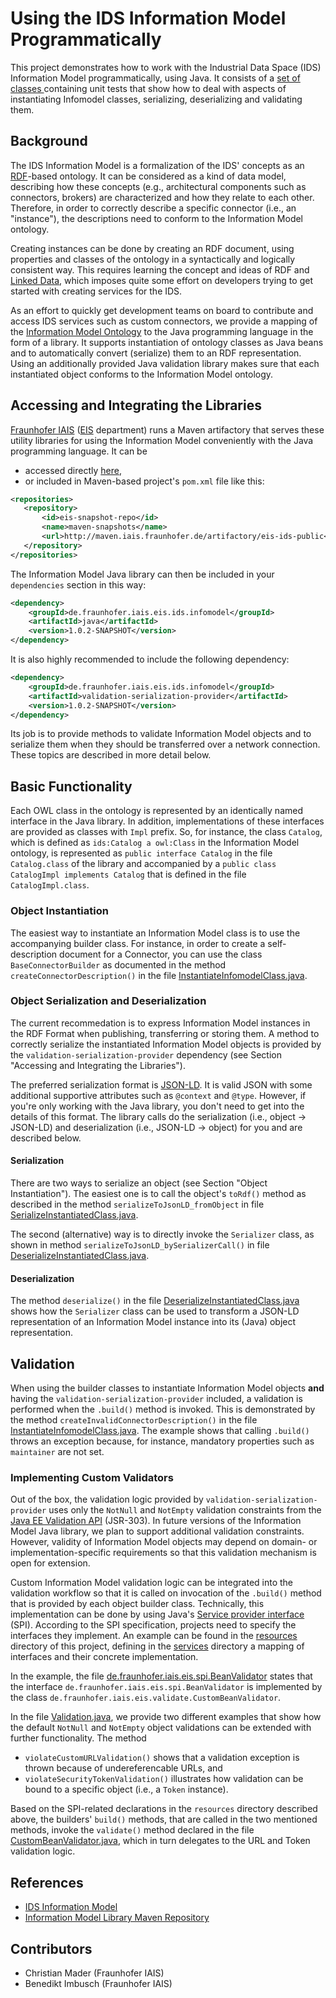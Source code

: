 # Using the IDS Information Model Programmatically

This project demonstrates how to work with the Industrial Data Space (IDS) Information Model programmatically, using Java.
It consists of a [set of classes ](src/test/java) containing unit tests that show how to deal with aspects of instantiating
Infomodel classes, serializing, deserializing and validating them.  

## Background

The IDS Information Model is a formalization of the IDS' concepts as an [RDF](https://www.w3.org/RDF/)-based ontology. It can
be considered as a kind of data model, describing how these concepts (e.g., architectural components such as connectors, brokers) 
are characterized and how they relate to each other. Therefore, in order to correctly describe a specific connector (i.e., an "instance"),
the descriptions need to conform to the Information Model ontology.

Creating instances can be done by creating an RDF document, using properties and classes of the ontology in a syntactically and
logically consistent way. This requires learning the concept and ideas of RDF and [Linked Data](http://linkeddata.org/), which imposes
quite some effort on developers trying to get started with creating services for the IDS.

As an effort to quickly get development teams on board to contribute and access IDS services such as custom connectors, we
provide a mapping of the [Information Model Ontology](https://github.com/IndustrialDataSpace/InformationModel) to the Java programming
language in the form of a library. It supports instantiation of ontology classes as Java beans and to automatically convert
(serialize) them to an RDF representation. Using an additionally provided Java validation library makes sure that each instantiated
object conforms to the Information Model ontology.         

## Accessing and Integrating the Libraries

[Fraunhofer IAIS](https://www.iais.fraunhofer.de/) ([EIS](https://www.iais.fraunhofer.de/en/institute/departments/enterprise-information-systems.html) 
department) runs a Maven artifactory that serves these utility libraries for using the Information Model conveniently with the
Java programming language. It can be

* accessed directly [here](https://maven.iais.fraunhofer.de/artifactory/eis-ids-public/),
* or included in Maven-based project's ```pom.xml``` file like this:
```xml
<repositories>
   <repository>
       <id>eis-snapshot-repo</id>
       <name>maven-snapshots</name>
       <url>http://maven.iais.fraunhofer.de/artifactory/eis-ids-public</url>
   </repository>
</repositories>
```

The Information Model Java library can then be included in your ```dependencies``` section in this way: 
```xml
<dependency>
    <groupId>de.fraunhofer.iais.eis.ids.infomodel</groupId>
    <artifactId>java</artifactId>
    <version>1.0.2-SNAPSHOT</version>
</dependency>
``` 

It is also highly recommended to include the following dependency:
```xml
<dependency>
    <groupId>de.fraunhofer.iais.eis.ids.infomodel</groupId>
    <artifactId>validation-serialization-provider</artifactId>
    <version>1.0.2-SNAPSHOT</version>
</dependency>
```
Its job is to provide methods to validate Information Model objects and to serialize them when they should be transferred
over a network connection. These topics are described in more detail below.

## Basic Functionality

Each OWL class in the ontology is represented by an identically named interface in the Java library. In addition, implementations
of these interfaces are provided as classes with ```Impl``` prefix. So, for instance, the class ```Catalog```, which is defined as
```ids:Catalog a owl:Class``` in the Information Model ontology, is represented as ```public interface Catalog``` in the file
```Catalog.class``` of the library and accompanied by a ```public class CatalogImpl implements Catalog``` that is defined
in the file ```CatalogImpl.class```.

### Object Instantiation

The easiest way to instantiate an Information Model class is to use the accompanying builder class. For instance, in order to
create a self-description document for a Connector, you can use the class ```BaseConnectorBuilder``` as documented in the 
method ```createConnectorDescription()``` in the file [InstantiateInfomodelClass.java](src/test/java/InstantiateInfomodelClass.java).

### Object Serialization and Deserialization 

The current recommedation is to express Information Model instances in the RDF Format when publishing, transferring or storing them.
A method to correctly serialize the instantiated Information Model objects is provided by the ```validation-serialization-provider```
dependency (see Section "Accessing and Integrating the Libraries").

The preferred serialization format is [JSON-LD](https://json-ld.org/). It is valid JSON with some additional supportive
attributes such as ```@context``` and ```@type```. However, if you're only working with the Java library, you don't need to
get into the details of this format. The library calls do the serialization (i.e., object -> JSON-LD) and deserialization 
(i.e., JSON-LD -> object) for you and are described below. 

#### Serialization

There are two ways to serialize an object (see Section "Object Instantiation"). The easiest one is to call the object's
```toRdf()``` method as described in the method ```serializeToJsonLD_fromObject``` in file 
[SerializeInstantiatedClass.java](src/test/java/SerializeInstantiatedClass.java). 

The second (alternative) way is to directly invoke the ```Serializer``` class, as shown in method ```serializeToJsonLD_bySerializerCall()```
in file [DeserializeInstantiatedClass.java](src/test/java/DeserializeInstantiatedClass.java). 

#### Deserialization

The method ```deserialize()``` in the file [DeserializeInstantiatedClass.java](src/test/java/DeserializeInstantiatedClass.java)
shows how the ```Serializer``` class can be used to transform a JSON-LD representation of an Information Model instance
into its (Java) object representation.

## Validation

When using the builder classes to instantiate Information Model objects __and__ having the ```validation-serialization-provider```
included, a validation is performed when the ```.build()``` method is invoked. This is demonstrated by the method
```createInvalidConnectorDescription()``` in the file [InstantiateInfomodelClass.java](src/test/java/InstantiateInfomodelClass.java).
The example shows that calling ```.build()``` throws an exception because, for instance, mandatory properties such as
```maintainer``` are not set.

### Implementing Custom Validators

Out of the box, the validation logic provided by ```validation-serialization-provider``` uses only the ```NotNull``` and
```NotEmpty``` validation constraints from the [Java EE Validation API](https://docs.oracle.com/javaee/7/api/javax/validation/package-summary.html) (JSR-303).
In future versions of the Information Model Java library, we plan to support additional validation constraints. However,
validity of Information Model objects may depend on domain- or implementation-specific requirements so that this validation
mechanism is open for extension.

Custom Information Model validation logic can be integrated into the validation workflow so that it is called on
invocation of the ```.build()``` method that is provided by each object builder class. Technically, this implementation
can be done by using Java's [Service provider interface](https://docs.oracle.com/javase/tutorial/ext/basics/spi.html) (SPI). 
According to the SPI specification, projects need to specify the interfaces they implement. An example can be found
in the [resources](src/main/resources) directory of this project, defining in the [services](src/main/resources) directory 
a mapping of interfaces and their concrete implementation.

In the example, the file [de.fraunhofer.iais.eis.spi.BeanValidator](src/main/resources/META-INF/services/de.fraunhofer.iais.eis.spi.BeanValidator)
states that the interface ```de.fraunhofer.iais.eis.spi.BeanValidator``` is implemented by the class 
```de.fraunhofer.iais.eis.validate.CustomBeanValidator```.

In the file [Validation.java](src/test/java/Validation.java), we provide two different examples that show how the default 
```NotNull``` and ```NotEmpty``` object validations can be extended with further functionality. The method

* ```violateCustomURLValidation()``` shows that a validation exception is thrown because of undereferencable URLs, and
* ```violateSecurityTokenValidation()``` illustrates how validation can be bound to a specific object (i.e., a ```Token``` instance).

Based on the SPI-related declarations in the ```resources``` directory described above, the builders' ```build()``` methods, that 
are called in the two mentioned methods, invoke the ```validate()``` method declared in the file [CustomBeanValidator.java](src/main/java/de/fraunhofer/iais/eis/validate/CustomBeanValidator.java),
which in turn delegates to the URL and Token validation logic.
 
<!--
## For those that don't like Java...

todo: describe how the project is platform-independent

### The Information Model JSON-LD Serialization Format

todo: describe how objects are serialized and deserialized to/from JSON-LD
-->

## References

* [IDS Information Model](https://github.com/IndustrialDataSpace/InformationModel)
* [Information Model Library Maven Repository](https://maven.iais.fraunhofer.de/artifactory/eis-ids-public/)

## Contributors

* Christian Mader (Fraunhofer IAIS)
* Benedikt Imbusch (Fraunhofer IAIS)